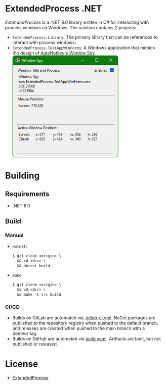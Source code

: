 # ExtendedProcess .NET
_ExtendedProcess_ is a .NET 8.0 library written in C# for interacting with process windows on Windows. The solution contains 2 projects:
* `ExtendedProcess.Library`: The primary library that can be referenced to interact with process windows.
* `ExtendedProcess.TestAppWinForms`: A Windows application that mimics the design of [AutoHotkey's Window Spy](https://amourspirit.github.io/AutoHotkey-Snippit/WindowSpy.html).  
![Window Spy](docs/window_spy.png)

# Building
## Requirements
* .NET 8.0

## Build
### Manual
* `dotnet`:
  ```
  $ git clone <origin> \
    && cd <dir> \
    && dotnet build
  ```
* `make`:
  ```
  $ git clone <origin> \
    && cd <dir> \
    && make -C src build
  ```

### CI/CD
* Builds on GitLab are automated via [.gitlab-ci.yml](.gitlab-ci.yml). NuGet packages are published to the repository registry when pushed to the default branch, and releases are created when pushed to the main branch with a SemVer tag.
* Builds on GitHub are automated via [build.yaml](.github/workflows/build.yaml). Artifacts are built, but not published or released.

# License
* [ExtendedProcess](LICENSE.md)
